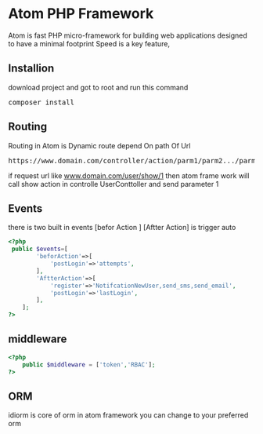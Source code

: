 # Atom PHP Framework


Atom is fast PHP micro-framework for building web applications  designed to have a minimal footprint
 Speed is a key feature,

## Installion 
download project and got to root and run this command 
<pre>
composer install
</pre>

## Routing 

Routing in Atom is Dynamic route depend On path Of Url 
<pre>
https://www.domain.com/controller/action/parm1/parm2.../parm N;
</pre>
if request url like www.domain.com/user/show/1
then atom frame work will call 
show  action in controlle UserConttoller and send parameter 1
## Events 

there is two built in events [befor Action ] [Aftter Action] is trigger auto
```php
<?php 
 public $events=[
        'beforAction'=>[
            'postLogin'=>'attempts',
        ],
        'AftterAction'=>[
            'register'=>'NotifcationNewUser,send_sms,send_email',
            'postLogin'=>'lastLogin',
        ],
    ];
?>
```

## middleware

```php
<?php 
    public $middleware = ['token','RBAC'];
?>
```
## ORM

idiorm is core of orm in atom framework you can change to your  preferred orm
